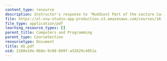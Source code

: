 ```yaml
---
content_type: resource
description: Instructor's response to 'Muddiest Part of the Lecture Cards'.
file: https://ol-ocw-studio-app-production.s3.amazonaws.com/courses/16-01-unified-engineering-i-ii-iii-iv-fall-2005-spring-2006/2160e10e0b8e9c88899fa32629c4051a_m5.pdf
file_type: application/pdf
learning_resource_types: []
parent_title: Computers and Programming
parent_type: CourseSection
resourcetype: Document
title: m5.pdf
uid: 2160e10e-0b8e-9c88-899f-a32629c4051a
---
```


